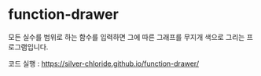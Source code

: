 # function-drawer

모든 실수를 범위로 하는 함수를 입력하면 그에 따른 그래프를 무지개 색으로 그리는 프로그램입니다.

코드 실행 : https://silver-chloride.github.io/function-drawer/
